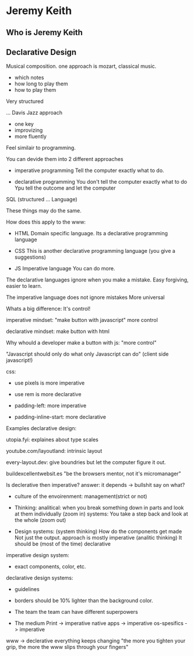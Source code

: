 # Jeremy Keith

## Who is Jeremy Keith


## Declarative Design

Musical composition.
one approach is mozart, classical music.
- which notes 
- how long to play them 
- how to play them 

Very structured


... Davis
Jazz approach
- one key 
- improvizing
- more fluently

Feel similair to programming.

You can devide them into 2 different approaches

- imperative programming
Tell the computer exactly what to do.

- declarative programming
You don't tell the computer exactly what to do
Ypu tell the outcome and let the computer

SQL (structured ... Language)

These things may do the same.

How does this apply to the www:

- HTML
Domain specific language. Its a declarative programming language

- CSS
This is another declarative programming language
(you give a suggestions)

- JS
Imperative language
You can do more.

The declarative languages ignore when you make a mistake.
Easy forgiving, easier to learn.

The imperative language does not ignore mistakes
More universal

Whats a big difference:
It's control!

imperative mindset:
"make button with javascript"
more control

declarative mindset:
make button with html

Why whould a developer make a button with js: "more control"

"Javascript should only do what only Javascript can do" (client side javascript!)

css:
- use pixels is more imperative
- use rem is more declarative

- padding-left: more imperative
- padding-inline-start: more declarative

Examples declarative design:

utopia.fyi:
explaines about type scales

youtube.com/layoutland:
intrinsic layout

every-layout.dev:
give boundries but let the computer figure it out.

buildexcellentwebsit.es
"be the browsers mentor, not it's micromanager"

Is declerative then imperative?
answer: it depends -> bullshit
say on what?

- culture of the envoirenment:
management(strict or not)

- Thinking:
analitical: when you break something down in parts and look at them individually (zoom in)
systems: You take a step back and look at the whole (zoom out)

- Design systems: (system thinking)
How do the components get made
Not just the output.
approach is mostly imperative (analitic thinking)
It should be (most of the time) declarative

imperative design system:
- exact components, color, etc.

declarative design systems:
- guidelines
- borders should be 10% lighter than the background color.

- The team
the team can have different superpowers

- The medium
Print -> imperative
native apps -> imperative
os-spesifics -> imperative

www -> declerative
everything keeps changing
"the more you tighten your grip, the more the www slips through your fingers"

